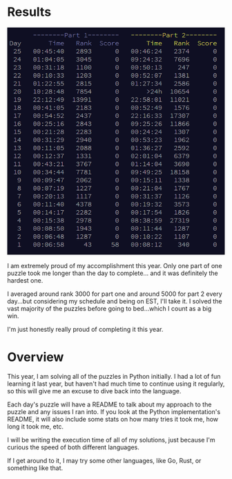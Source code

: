 # Results
![](results.png)

I am extremely proud of my accomplishment this year. Only one part of one puzzle took me longer than the day to complete...
and it was definitely the hardest one.

I averaged around rank 3000 for part one and around 5000 for part 2 every day...but considering my schedule and being
on EST, I'll take it. I solved the vast majority of the puzzles before going to bed...which I count as a big win.

I'm just honestly really proud of completing it this year.


# Overview
This year, I am solving all of the puzzles in Python initially. I had a lot of
fun learning it last year, but haven't had much time to continue using it regularly, so this
will give me an excuse to dive back into the language.

Each day's puzzle will have a README to talk about my approach to the puzzle and any issues I ran into. If you look
at the Python implementation's README, it will also include some stats on how many tries it took me,
how long it took me, etc.

I will be writing the execution time of all of my solutions, just because I'm curious the speed
of both different languages.

If I get around to it, I may try some other languages, like Go, Rust, or something like that.
